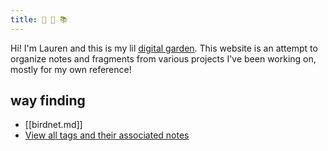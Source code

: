 ```yaml
---
title: 🌱 💾 📚
---
```


Hi! I'm Lauren and this is my lil [digital garden](https://maggieappleton.com/garden-history).  This website is an attempt to organize notes and fragments from various projects I've been working on, mostly for my own reference!

## way finding
+ [[birdnet.md]]
+ [View all tags and their associated notes](/tags/)
